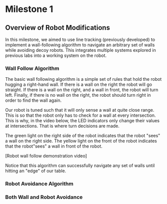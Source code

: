 #  Milestone 1

## Overview of Robot Modifications

In this milestone, we aimed to use line tracking (previously developed) to implement a wall-following algorithm 
to navigate an arbitrary set of walls while avoiding decoy robots. This integrates multiple systems explored in previous labs
into a working system on the robot.

### Wall Follow Algorithm

The basic wall following algorithm is a simple set of rules that hold the robot hugging a right-hand wall. If there is a wall on the right
the robot will go straight. If there is a wall on the right, and a wall in front, the robot will turn left. Finally, if there is no wall on the right,
the robot should turn right in order to find the wall again.

Our robot is tuned such that it will only sense a wall at quite close range. This is so that the robot only has to check for a wall at every intersection.
This is why, in the video below, the LED indicators only change their values at intersections. That is where turn decisions are made.

The green light on the right side of the robot indicates that the robot "sees" a wall on the right side.
The yellow light on the front of the robot indicates that the robot"sees" a wall in front of the robot.

[Robot wall follow demonstration video]

Notice that this algorithm can successfully navigate any set of walls until hitting an "edge" of our table.

### Robot Avoidance Algorithm

### Both Wall and Robot Avoidance
